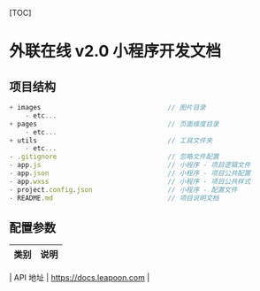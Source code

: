 [TOC]

# 外联在线 v2.0 小程序开发文档

## 项目结构

```javascript
+ images                                // 图片目录
    - etc...
+ pages                                 // 页面维度目录
    - etc...
+ utils                                 // 工具文件夹
    - etc...
- .gitignore                            // 忽略文件配置
- app.js                                // 小程序 - 项目逻辑文件
- app.json                              // 小程序 - 项目公共配置
- app.wxss                              // 小程序 - 项目公共样式
- project.config.json                   // 小程序 - 配置文件
- README.md                             // 项目说明文档
```

## 配置参数

| 类别 | 说明            |
| -------- | ------------------ |

| API 地址 | https://docs.leapoon.com | 
